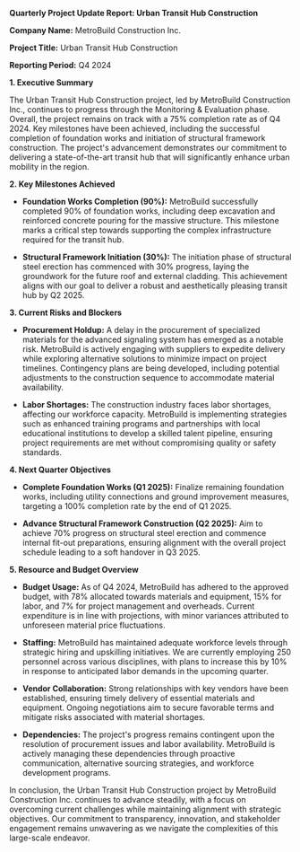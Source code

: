 **Quarterly Project Update Report: Urban Transit Hub Construction**

**Company Name:** MetroBuild Construction Inc.

**Project Title:** Urban Transit Hub Construction

**Reporting Period:** Q4 2024

**1. Executive Summary**

The Urban Transit Hub Construction project, led by MetroBuild Construction Inc., continues to progress through the Monitoring & Evaluation phase. Overall, the project remains on track with a 75% completion rate as of Q4 2024. Key milestones have been achieved, including the successful completion of foundation works and initiation of structural framework construction. The project's advancement demonstrates our commitment to delivering a state-of-the-art transit hub that will significantly enhance urban mobility in the region.

**2. Key Milestones Achieved**

- **Foundation Works Completion (90%):** MetroBuild successfully completed 90% of foundation works, including deep excavation and reinforced concrete pouring for the massive structure. This milestone marks a critical step towards supporting the complex infrastructure required for the transit hub.
  
- **Structural Framework Initiation (30%):** The initiation phase of structural steel erection has commenced with 30% progress, laying the groundwork for the future roof and external cladding. This achievement aligns with our goal to deliver a robust and aesthetically pleasing transit hub by Q2 2025.

**3. Current Risks and Blockers**

- **Procurement Holdup:** A delay in the procurement of specialized materials for the advanced signaling system has emerged as a notable risk. MetroBuild is actively engaging with suppliers to expedite delivery while exploring alternative solutions to minimize impact on project timelines. Contingency plans are being developed, including potential adjustments to the construction sequence to accommodate material availability.

- **Labor Shortages:** The construction industry faces labor shortages, affecting our workforce capacity. MetroBuild is implementing strategies such as enhanced training programs and partnerships with local educational institutions to develop a skilled talent pipeline, ensuring project requirements are met without compromising quality or safety standards.

**4. Next Quarter Objectives**

- **Complete Foundation Works (Q1 2025):** Finalize remaining foundation works, including utility connections and ground improvement measures, targeting a 100% completion rate by the end of Q1 2025.
  
- **Advance Structural Framework Construction (Q2 2025):** Aim to achieve 70% progress on structural steel erection and commence internal fit-out preparations, ensuring alignment with the overall project schedule leading to a soft handover in Q3 2025.

**5. Resource and Budget Overview**

- **Budget Usage:** As of Q4 2024, MetroBuild has adhered to the approved budget, with 78% allocated towards materials and equipment, 15% for labor, and 7% for project management and overheads. Current expenditure is in line with projections, with minor variances attributed to unforeseen material price fluctuations.

- **Staffing:** MetroBuild has maintained adequate workforce levels through strategic hiring and upskilling initiatives. We are currently employing 250 personnel across various disciplines, with plans to increase this by 10% in response to anticipated labor demands in the upcoming quarter.

- **Vendor Collaboration:** Strong relationships with key vendors have been established, ensuring timely delivery of essential materials and equipment. Ongoing negotiations aim to secure favorable terms and mitigate risks associated with material shortages.

- **Dependencies:** The project's progress remains contingent upon the resolution of procurement issues and labor availability. MetroBuild is actively managing these dependencies through proactive communication, alternative sourcing strategies, and workforce development programs.

In conclusion, the Urban Transit Hub Construction project by MetroBuild Construction Inc. continues to advance steadily, with a focus on overcoming current challenges while maintaining alignment with strategic objectives. Our commitment to transparency, innovation, and stakeholder engagement remains unwavering as we navigate the complexities of this large-scale endeavor.
